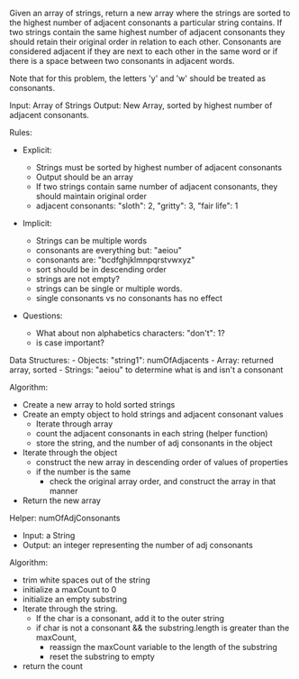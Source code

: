 
Given an array of strings, return a new array where the strings are sorted to the highest number of adjacent consonants a particular string contains. If two strings contain the same highest number of adjacent consonants they should retain their original order in relation to each other. Consonants are considered adjacent if they are next to each other in the same word or if there is a space between two consonants in adjacent words.

Note that for this problem, the letters 'y' and 'w' should be treated as consonants.


Input: Array of Strings
Output: New Array, sorted by highest number of adjacent consonants.

Rules:
- Explicit:
	- Strings must be sorted by highest number of adjacent consonants
	- Output should be an array
	- If two strings contain same number of adjacent consonants, they should maintain original order
	- adjacent consonants: "sloth": 2, "gritty": 3, "fair life": 1
- Implicit: 
	- Strings can be multiple words
	- consonants are everything but: "aeiou"
	- consonants are: "bcdfghjklmnpqrstvwxyz"
	- sort should be in descending order
	- strings are not empty?
	- strings can be single or multiple words.
	- single consonants vs no consonants has no effect

- Questions:
	- What about non alphabetics characters: "don't": 1?
	- is case important?


Data Structures: 
	- Objects: "string1": numOfAdjacents
	- Array: returned array, sorted
	- Strings: "aeiou" to determine what is and isn't a consonant

Algorithm:
- Create a new array to hold sorted strings
- Create an empty object to hold strings and adjacent consonant values
	- Iterate through array
	- count the adjacent consonants in each string (helper function)
	- store the string, and the number of adj consonants in the object
- Iterate through the object
	- construct the new array in descending order of values of properties
	- if the number is the same
		- check the original array order, and construct the array in that manner
- Return the new array

Helper: numOfAdjConsonants
- Input: a String
- Output: an integer representing the number of adj consonants

Algorithm:
- trim white spaces out of the string
- initialize a maxCount to 0
- initialize an empty substring
- Iterate through the string. 
	- If the char is a consonant, add it to the outer string
	- if char is not a consonant && the substring.length is greater than the maxCount, 
		- reassign the maxCount variable to the length of the substring
		- reset the substring to empty
- return the count
